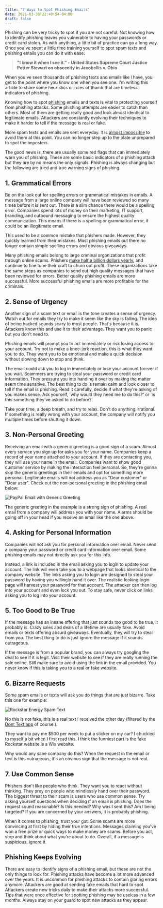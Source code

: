 ```yaml
---
title: "7 Ways to Spot Phishing Emails"
date: 2021-03-30T22:40:54-04:00
draft: false
---
```


Phishing can be very tricky to spot if you are not careful. Not knowing how to identify phishing leaves you vulnerable to having your passwords or credit card stolen. As with anything, a little bit of practice can go a long way. Once you've spent a little time training yourself to spot spam texts and phishing emails you can do it with ease.

> **"I know it when I see it." - United States Supreme Court Justice Potter Stewart on obscenity in Jacobellis v. Ohio**

When you've seen thousands of phishing texts and emails like I have, you get to the point where you know one when you see one. I'm writing this article to share some heuristics or rules of thumb that are timeless indicators of phishing.

Knowing how to spot [phishing](/blog/what-is-phishing) emails and texts is vital to protecting yourself from phishing attacks. Some phishing attempts are easier to catch than others. Most of them are getting really good and look almost identical to legitimate emails. Attackers are constantly evolving their techniques to make it harder to tell if the message is real or fake. 

More spam texts and emails are sent everyday. It is [almost impossible](/blog/how-to-block-spam-texts-on-iphone) to avoid them at this point. You can no longer step up to the plate unprepared to spot the imposters.

The good news is, there are usually some red flags that can immediately warn you of phishing. These are some basic indicators of a phishing attack but they are by no means the only signals. Phishing is always changing but the following are tried and true warning signs of phishing.

## 1. Grammatical Errors

Be on the look out for spelling errors or grammatical mistakes in emails. A message from a large online company will have been reviewed so many times before it is sent out. There is a slim chance there would be a spelling error. Companies spend lots of money on their marketing, IT support, branding, and outbound messaging to ensure the highest quality communication. This means if there is a spelling or grammatical error, it could be an illegitimate email.

This used to be a common mistake that phishers made. However, they quickly learned from their mistakes. Most phishing emails out there no longer contain simple spelling errors and obvious giveaways.

Many phishing emails belong to large criminal organizations that profit through online scams. Phishers [make half a billion dollars yearly](https://www.forbes.com/sites/leemathews/2017/05/05/phishing-scams-cost-american-businesses-half-a-billion-dollars-a-year/#2df0de5b3fa1), and continue to fine tune their craft to churn out profit. These organizations take the same steps as companies to send out high quality messages that have been reviewed for errors. Better quality phishing emails are more successful. More successful phishing emails are more profitable for the criminals.

## 2. Sense of Urgency

Another sign of a scam text or email is the tone creates a sense of urgency. Watch out for emails they try to make it seem like the sky is falling. The idea of being hacked sounds scary to most people. That's because it is. Attackers know this and use it to their advantage. They want you to panic but you don't need to. 

Phishing emails will prompt you to act immediately or risk losing access to your account. Try not to make a knee-jerk reaction, this is what they want you to do. They want you to be emotional and make a quick decision without slowing down to stop and think. 

The email could ask you to log in immediately or lose your account forever if you wait. Scammers are trying to steal your password or credit card information. They pressure you into handing it over by making the matter seem time sensitive. The best thing to do is remain calm and look closer to tell if the email is phishing. Read it carefully, decide if what they're asking of you makes sense. Ask yourself, 'why would they need me to do this?' or 'is this something they've asked to do before?'.

Take your time, a deep breath, and try to relax. Don't do anything irrational. If something is really wrong with your account, the company will notify you multiple times before shutting it down.

## 3. Non-Personal Greeting

Receiving an email with a generic greeting is a good sign of a scam. Almost every service you sign up for asks you for your name. Companies keep a record of your name attached to your account. If they are contacting you, they will use your name in the email. Companies want to show good customer service by making the interaction feel personal. So, they're gonna skip the generic greetings in their emails and opt for something more personal. Legitimate emails will not address you as "Dear customer" or "Dear user". Check out the non-personal greeting in the phishing email below:

![PayPal Email with Generic Greeting](/assets/images/phishingGenericGreeting.png#center "PayPal Email with Generic Greeting")

The generic greeting in the example is a strong sign of phishing. A real email from a company will address you with your name. Alarms should be going off in your head if you receive an email like the one above.

## 4. Asking for Personal Information

Companies will not ask you for personal information over email. Never send a company your password or credit card information over email. Some phishing emails may not directly ask you for this info. 

Instead, a link is included in the email asking you to login to update your account. The link will even take you to a webpage that looks identical to the company website. The links asking you to login are designed to steal your password by having you willingly hand it over. The realistic looking login page will harvest your password for that account. The attacker can then log into your account and even lock you out. To stay safe, never click on links asking you to log into your account.

## 5. Too Good to Be True

If the message has an insane offering that just sounds too good to be true, it probably is. Crazy sales and deals of a lifetime are usually fake. Avoid emails or texts offering absurd giveaways. Eventually, they will try to steal from you. The best thing to do is just ignore the message if it sounds outrageous. 

If the message is from a popular brand, you can always try googling the deal to see if it is legit. Visit their website to see if they are really running the sale online. Still make sure to avoid using the link in the email provided. You never know if this is taking you to a real or fake website. 

## 6. Bizarre Requests

Some spam emails or texts will ask you do things that are just bizarre. Take this one for example:

![Rockstar Energy Spam Text](/assets/images/rockstarEnergySpamText.jpeg#center "Rockstar Energy Spam Text")

No this is not fake, this is a real text I received the other day (filtered by the [Dont Text app](https://apps.apple.com/us/app/dont-text/id1540836811) of course.). 

They want to pay me $500 per week to put a sticker on my car? I chuckled to myself a bit when I first read this. I think the funniest part is the fake Rockstar website is a Wix website.

Why would any sane company do this? When the request in the email or text is this outrageous, it's an obvious sign that the message is not real.

## 7. Use Common Sense

Phishers don't like people who think. They want you to react without thinking. They prey on people who mindlessly hand over their password. The biggest threat to their scam is users who use common sense. Try asking yourself questions when deciding if an email is phishing. Does the request sound reasonable? Is this needed? Why was I sent this? Am I being targeted? If you are concerned by your answers, it is probably phishing.

When it comes to phishing, trust your gut. Some scams are more convincing at first by hiding their true intentions. Messages claiming you've won a free prize or quick ways to make money are scams. Before you act, stop and think about what you're about to do. Overall, if a message is suspicious, ignore it.

## Phishing Keeps Evolving 

There are easy to identify signs of a phishing email, but these are not the only things to look for. Phishing attacks have become a lot more advanced over the years. It is uncommon for phishing attacks to contain glaring errors anymore. Attackers are good at sending fake emails that hard to spot. Attackers create new tricks daily to make their attacks more successful. Tips that were once effective for spotting phishing may be useless in a few months. Always stay on your guard to spot new attacks as they appear.
